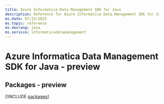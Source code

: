 ```yaml
---
title: Azure Informatica Data Management SDK for Java
description: Reference for Azure Informatica Data Management SDK for Java
ms.date: 07/22/2025
ms.topic: reference
ms.devlang: java
ms.service: informaticadatamanagement
---
```

# Azure Informatica Data Management SDK for Java - preview
## Packages - preview
[!INCLUDE [packages](informatica-data-management-index.md)]